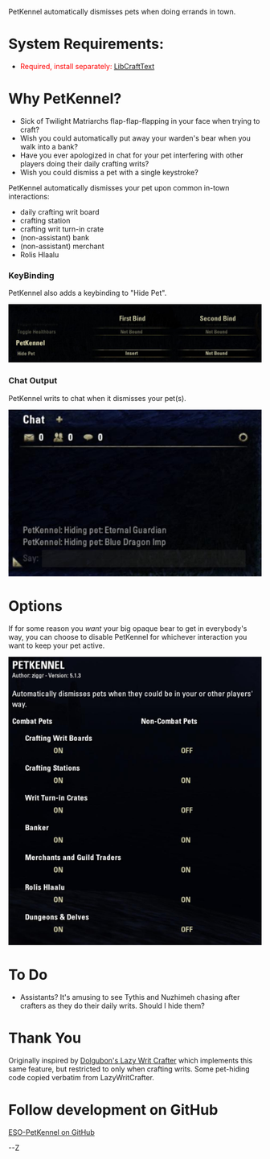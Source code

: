 PetKennel automatically dismisses pets when doing errands in town.

# System Requirements:

- <font color="red">Required, install separately:</font> [LibCraftText](https://www.esoui.com/downloads/info2184-LibCraftText.html)

# Why PetKennel?

- Sick of Twilight Matriarchs flap-flap-flapping in your face when trying to craft?
- Wish you could automatically put away your warden's bear when you walk into a bank?
- Have you ever apologized in chat for your pet interfering with other players doing their daily crafting writs?
- Wish you could dismiss a pet with a single keystroke?

PetKennel automatically dismisses your pet upon common in-town interactions:

- daily crafting writ board
- crafting station
- crafting writ turn-in crate
- (non-assistant) bank
- (non-assistant) merchant
- Rolis Hlaalu

### KeyBinding

PetKennel also adds a keybinding to "Hide Pet".

![key binding](doc/img/key_binding.jpg)

### Chat Output

PetKennel writs to chat when it dismisses your pet(s).

![chat output when PetKennel hides your pet](doc/img/chat_hide.jpg)

# Options

If for some reason you _want_ your big opaque bear to get in everybody's way, you can choose to disable PetKennel for whichever interaction you want to keep your pet active.

![PetKennel settings](doc/img/settings.jpg)

# To Do

- Assistants? It's amusing to see Tythis and Nuzhimeh chasing after crafters as they do their daily writs. Should I hide them?

# Thank You

Originally inspired by [Dolgubon's Lazy Writ Crafter](https://www.esoui.com/downloads/info1346-DolgubonsLazyWritCrafter.html) which implements this same feature, but restricted to only when crafting writs. Some pet-hiding code copied verbatim from LazyWritCrafter.

# Follow development on GitHub

[ESO-PetKennel on GitHub](https://github.com/ziggr/ESO-PetKennel)

--Z
